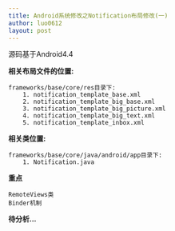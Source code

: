 ```yaml
---
title: Android系统修改之Notification布局修改(一)
author: luo0612
layout: post
---
```


源码基于Android4.4

**相关布局文件的位置:**

	frameworks/base/core/res目录下:
		1. notification_template_base.xml
		2. notification_template_big_base.xml	
		3. notification_template_big_picture.xml
		4. notification_template_big_text.xml
		5. notification_template_inbox.xml


**相关类位置:**

	frameworks/base/core/java/android/app目录下:
		1. Notification.java


**重点**

	RemoteViews类
	Binder机制

**待分析...**

	
